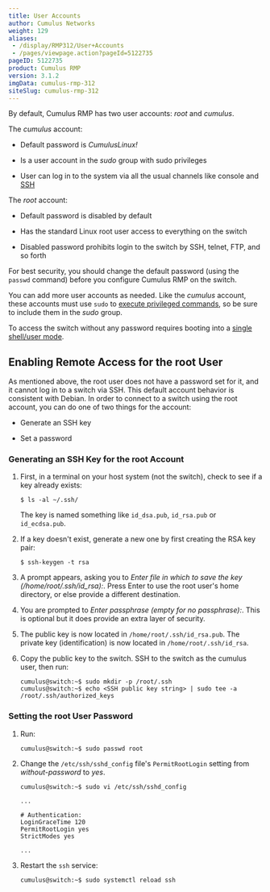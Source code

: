 ```yaml
---
title: User Accounts
author: Cumulus Networks
weight: 129
aliases:
 - /display/RMP312/User+Accounts
 - /pages/viewpage.action?pageId=5122735
pageID: 5122735
product: Cumulus RMP
version: 3.1.2
imgData: cumulus-rmp-312
siteSlug: cumulus-rmp-312
---
```

By default, Cumulus RMP has two user accounts: *root* and *cumulus*.

The *cumulus* account:

  - Default password is *CumulusLinux\!*

  - Is a user account in the *sudo* group with sudo privileges

  - User can log in to the system via all the usual channels like
    console and
    [SSH](/version/cumulus-rmp-312/System_Management/Authentication_Authorization_and_Accounting/SSH_for_Remote_Access)

The *root* account:

  - Default password is disabled by default

  - Has the standard Linux root user access to everything on the switch

  - Disabled password prohibits login to the switch by SSH, telnet, FTP,
    and so forth

For best security, you should change the default password (using the
`passwd` command) before you configure Cumulus RMP on the switch.

You can add more user accounts as needed. Like the *cumulus* account,
these accounts must use `sudo` to [execute privileged
commands](/version/cumulus-rmp-312/System_Management/Authentication_Authorization_and_Accounting/Using_sudo_to_Delegate_Privileges),
so be sure to include them in the *sudo* group.

To access the switch without any password requires booting into a
[single shell/user
mode](/version/cumulus-rmp-312/Monitoring_and_Troubleshooting/Single_User_Mode_-_Boot_Recovery).

## <span>Enabling Remote Access for the root User</span>

As mentioned above, the root user does not have a password set for it,
and it cannot log in to a switch via SSH. This default account behavior
is consistent with Debian. In order to connect to a switch using the
root account, you can do one of two things for the account:

  - Generate an SSH key

  - Set a password

### <span id="src-5122735_UserAccounts-ssh_key" class="confluence-anchor-link"></span><span>Generating an SSH Key for the root Account</span>

1.  First, in a terminal on your host system (not the switch), check to
    see if a key already exists:
    
        $ ls -al ~/.ssh/
    
    The key is named something like `id_dsa.pub`, `id_rsa.pub` or
    `id_ecdsa.pub`.

2.  If a key doesn't exist, generate a new one by first creating the RSA
    key pair:
    
        $ ssh-keygen -t rsa

3.  A prompt appears, asking you to *Enter file in which to save the key
    (/home/root/.ssh/id\_rsa):*. Press Enter to use the root user's home
    directory, or else provide a different destination.

4.  You are prompted to *Enter passphrase (empty for no passphrase):*.
    This is optional but it does provide an extra layer of security.

5.  The public key is now located in `/home/root/.ssh/id_rsa.pub`. The
    private key (identification) is now located in
    `/home/root/.ssh/id_rsa`.

6.  Copy the public key to the switch. SSH to the switch as the cumulus
    user, then run:
    
        cumulus@switch:~$ sudo mkdir -p /root/.ssh
        cumulus@switch:~$ echo <SSH public key string> | sudo tee -a /root/.ssh/authorized_keys

### <span id="src-5122735_UserAccounts-root_passwd" class="confluence-anchor-link"></span><span>Setting the root User Password</span>

1.  Run:
    
        cumulus@switch:~$ sudo passwd root

2.  Change the `/etc/ssh/sshd_config` file's `PermitRootLogin` setting
    from *without-password* to *yes*.
    
    ``` 
    cumulus@switch:~$ sudo vi /etc/ssh/sshd_config
     
    ... 
          
    # Authentication:
    LoginGraceTime 120
    PermitRootLogin yes
    StrictModes yes
          
    ...   
    ```

3.  Restart the `ssh` service:
    
        cumulus@switch:~$ sudo systemctl reload ssh

<article id="html-search-results" class="ht-content" style="display: none;">

</article>

<footer id="ht-footer">

</footer>
